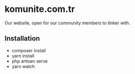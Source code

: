 # komunite.com.tr
Our website, open for our community members to tinker with.

## Installation
- composer install
- yarn install
- php artisan serve
- yarn watch